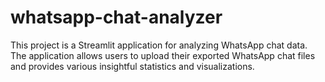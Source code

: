 # whatsapp-chat-analyzer
This project is a Streamlit application for analyzing WhatsApp chat data. The application allows users to upload their exported WhatsApp chat files and provides various insightful statistics and visualizations.
